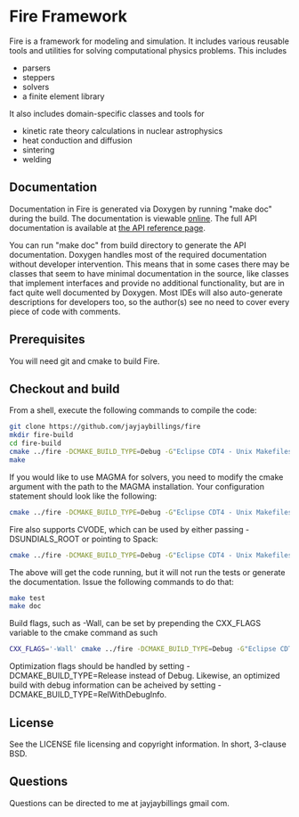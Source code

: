 # Fire Framework

Fire is a framework for modeling and simulation. It includes various reusable tools 
and utilities for solving computational physics problems. This includes
* parsers
* steppers
* solvers
* a finite element library

It also includes domain-specific classes and tools for
* kinetic rate theory calculations in nuclear astrophysics
* heat conduction and diffusion
* sintering
* welding

## Documentation

Documentation in Fire is generated via Doxygen by running "make doc" during the 
build. The documentation is viewable [online](http://www.jayjaybillings.com/fire). The
full API documentation is available at [the API reference page](http://www.jayjaybillings.com/fire/api/html/). 

You can run "make doc" from build directory to generate the API documentation. Doxygen handles most of the required documentation without developer 
intervention. This means that in some cases there may be classes that seem to 
have minimal documentation in the source, like classes that implement interfaces 
and provide no additional functionality, but are in fact quite well documented 
by Doxygen. Most IDEs will also auto-generate descriptions for developers too, 
so the author(s) see no need to cover every piece of code with comments.

## Prerequisites
You will need git and cmake to build Fire.

## Checkout and build

From a shell, execute the following commands to compile the code:


```bash
git clone https://github.com/jayjaybillings/fire
mkdir fire-build
cd fire-build
cmake ../fire -DCMAKE_BUILD_TYPE=Debug -G"Eclipse CDT4 - Unix Makefiles" -DCMAKE_ECLIPSE_VERSION=4.5
make
```

If you would like to use MAGMA for solvers, you need to modify the cmake
argument with the path to the MAGMA installation. Your configuration
statement should look like the following:

```bash
cmake ../fire -DCMAKE_BUILD_TYPE=Debug -G"Eclipse CDT4 - Unix Makefiles" -DCMAKE_ECLIPSE_VERSION=4.5 -DMAGMA_ROOT=/usr/local/lib
```
Fire also supports CVODE, which can be used by either passing -DSUNDIALS_ROOT or pointing to Spack:

```bash
cmake ../fire -DCMAKE_BUILD_TYPE=Debug -G"Eclipse CDT4 - Unix Makefiles" -DCMAKE_ECLIPSE_VERSION=4.5 -DMAGMA_ROOT=/usr/local/lib -DSPACK_ROOT=$HOME/spack
```


The above will get the code running, but it will not run the tests or generate the 
documentation. Issue the following commands to do that:
```bash
make test
make doc
```


Build flags, such as -Wall, can be set by prepending the CXX_FLAGS variable to 
the cmake command as such

```bash
CXX_FLAGS='-Wall' cmake ../fire -DCMAKE_BUILD_TYPE=Debug -G"Eclipse CDT4 - Unix Makefiles" -DCMAKE_ECLIPSE_VERSION=4.5
```

Optimization flags should be handled by setting -DCMAKE_BUILD_TYPE=Release 
instead of Debug. Likewise, an optimized build with debug information can be 
acheived by setting -DCMAKE_BUILD_TYPE=RelWithDebugInfo.

## License

See the LICENSE file licensing and copyright information. In short, 3-clause BSD.

## Questions
Questions can be directed to me at jayjaybillings <at> gmail <dot> com.
